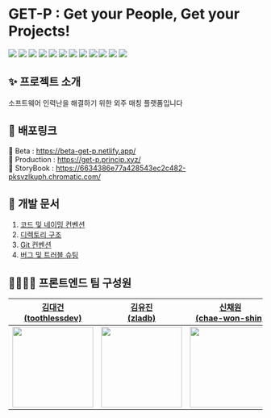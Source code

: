 # GET-P : Get your People, Get your Projects!

<span>
<img src="https://img.shields.io/badge/typescript-3178C6?style=for-the-badge&logo=typescript&logoColor=white"/>
<img src="https://img.shields.io/badge/vite-646CFF?style=for-the-badge&logo=vite&logoColor=white"/>
<img src="https://img.shields.io/badge/react-61DAFB?style=for-the-badge&logo=react&logoColor=white"/>
<img src="https://img.shields.io/badge/redux-764ABC?style=for-the-badge&logo=redux&logoColor=white"/>
<img src="https://img.shields.io/badge/tanstack_query-FF4154?style=for-the-badge&logo=reactquery&logoColor=white"/>
<img src="https://img.shields.io/badge/emotion_styled-DB7093?style=for-the-badge&logo=styledcomponents&logoColor=white"/>
<img src="https://img.shields.io/badge/storybook-FF4785?style=for-the-badge&logo=storybook&logoColor=white"/>
<img src="https://img.shields.io/badge/jest-C21325?style=for-the-badge&logo=jest&logoColor=white"/>
<img src="https://img.shields.io/badge/cypress-69D3A7?style=for-the-badge&logo=cypress&logoColor=white"/>
<img src="https://img.shields.io/badge/docker-2496ED?style=for-the-badge&logo=docker&logoColor=white"/>
<img src="https://img.shields.io/badge/github_actions-2088FF?style=for-the-badge&logo=githubactions&logoColor=white"/>
<img src="https://img.shields.io/badge/jira-0052CC?style=for-the-badge&logo=jira&logoColor=white"/>
</span>

<br/>

## ✨ 프로젝트 소개
소프트웨어 인력난을 해결하기 위한 외주 매칭 플랫폼입니다

## 🔗 배포링크

🧪 Beta : https://beta-get-p.netlify.app/ <br/>
🚚 Production : https://get-p.princip.xyz/ <br/>
🎨 StoryBook : https://6634386e77a428543ec2c482-pksvzlkuph.chromatic.com/ <br/>

## 📖 개발 문서

1. [코드 및 네이밍 컨벤션](https://github.com/Principes-Artis-Mechanicae/get-p-frontend/wiki/%F0%9F%93%96-%EC%BD%94%EB%93%9C-%EB%B0%8F-%EB%84%A4%EC%9D%B4%EB%B0%8D-%EC%BB%A8%EB%B2%A4%EC%85%98)
2. [디렉토리 구조](https://github.com/Principes-Artis-Mechanicae/get-p-frontend/wiki/%F0%9F%93%96-%EB%94%94%EB%A0%89%ED%86%A0%EB%A6%AC-%EA%B5%AC%EC%A1%B0)
3. [Git 컨벤션](https://github.com/Principes-Artis-Mechanicae/get-p-frontend/wiki/%F0%9F%93%96-Git-Convention)
4. [버그 및 트러블 슈팅](https://github.com/Principes-Artis-Mechanicae/get-p-frontend/wiki/%F0%9F%94%A7-%EB%B2%84%EA%B7%B8-%EB%B0%8F-%ED%8A%B8%EB%9F%AC%EB%B8%94-%EC%8A%88%ED%8C%85)

## 👩‍👩‍👧‍👦 프론트엔드 팀 구성원

|[김대건<br/>(toothlessdev)](https://github.com/toothlessdev)|[김유진<br/>(zladb)](https://github.com/zladb)|[신채원<br/>(chae-won-shin)](https://github.com/chae-won-shin)|[조민주<br/>(chominju02)](https://github.com/chominju02)|
|---|---|---|---|
|<img src="https://avatars.githubusercontent.com/u/52105661?v=4" width="160px"/>|<img src="https://avatars.githubusercontent.com/u/68093782?v=4" width="160px"/>|<img src="https://avatars.githubusercontent.com/u/96687276?v=4" width="160px"/>|<img src="https://avatars.githubusercontent.com/u/120126604?v=4" width="160px"/>|
